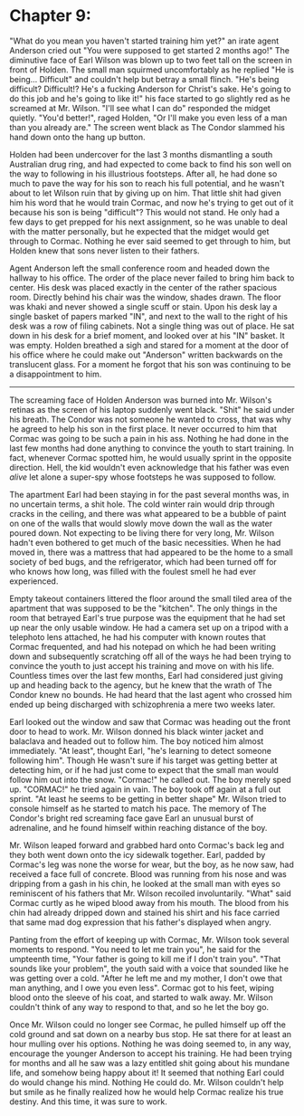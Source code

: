# Chapter 9:

"What do you mean you haven't started training him yet?" an irate agent Anderson cried out "You were supposed to get started 2 months ago!" The diminutive face of Earl Wilson was blown up to two feet tall on the screen in front of Holden. The small man squirmed uncomfortably as he replied "He is being... Difficult" and couldn't help but betray a small flinch. "He's being difficult? Difficult!? He's a fucking Anderson for Christ's sake. He's going to do this job and he's going to like it!" his face started to go slightly red as he screamed at Mr. Wilson. "I'll see what I can do" responded the midget quietly. "You'd better!", raged Holden, "Or I'll make you even less of a man than you already are." The screen went black as The Condor slammed his hand down onto the hang up button.

Holden had been undercover for the last 3 months dismantling a south Australian drug ring, and had expected to come back to find his son well on the way to following in his illustrious footsteps. After all, he had done so much to pave the way for his son to reach his full potential, and he wasn't about to let Wilson ruin that by giving up on him. That little shit had given him his word that he would train Cormac, and now he's trying to get out of it because his son is being "difficult"? This would not stand. He only had a few days to get prepped for his next assignment, so he was unable to deal with the matter personally, but he expected that the midget would get through to Cormac. Nothing he ever said seemed to get through to him, but Holden knew that sons never listen to their fathers.

Agent Anderson left the small conference room and headed down the hallway to his office. The order of the place never failed to bring him back to center. His desk was placed exactly in the center of the rather spacious room. Directly behind his chair was the window, shades drawn. The floor was khaki and never showed a single scuff or stain. Upon his desk lay a single basket of papers marked "IN", and next to the wall to the right of his desk was a row of filing cabinets. Not a single thing was out of place. He sat down in his desk for a brief moment, and looked over at his "IN" basket. It was empty. Holden breathed a sigh and stared for a moment at the door of his office where he could make out "Anderson" written backwards on the translucent glass. For a moment he forgot that his son was continuing to be a disappointment to him.

* * * * *

The screaming face of Holden Anderson was burned into Mr. Wilson's retinas as the screen of his laptop suddenly went black. "Shit" he said under his breath. The Condor was not someone he wanted to cross, that was why he agreed to help his son in the first place. It never occurred to him that Cormac was going to be such a pain in his ass. Nothing he had done in the last few months had done anything to convince the youth to start training. In fact, whenever Cormac spotted him, he would usually sprint in the opposite direction. Hell, the kid wouldn't even acknowledge that his father was even *alive* let alone a super-spy whose footsteps he was supposed to follow.

The apartment Earl had been staying in for the past several months was, in no uncertain terms, a shit hole. The cold winter rain would drip through cracks in the ceiling, and there was what appeared to be a bubble of paint on one of the walls that would slowly move down the wall as the water poured down. Not expecting to be living there for very long, Mr. Wilson hadn't even bothered to get much of the basic necessities. When he had moved in, there was a mattress that had appeared to be the home to a small society of bed bugs, and the refrigerator, which had been turned off for who knows how long, was filled with the foulest smell he had ever experienced.

Empty takeout containers littered the floor around the small tiled area of the apartment that was supposed to be the "kitchen". The only things in the room that betrayed Earl's true purpose was the equipment that he had set up near the only usable window. He had a camera set up on a tripod with a telephoto lens attached, he had his computer with known routes that Cormac frequented, and had his notepad on which he had been writing down and subsequently scratching off all of the ways he had been trying to convince the youth to just accept his training and move on with his life. Countless times over the last few months, Earl had considered just giving up and heading back to the agency, but he knew that the wrath of The Condor knew no bounds. He had heard that the last agent who crossed him ended up being discharged with schizophrenia a mere two weeks later.

Earl looked out the window and saw that Cormac was heading out the front door to head to work. Mr. Wilson donned his black winter jacket and balaclava and headed out to follow him. The boy noticed him almost immediately. "At least", thought Earl, "he's learning to detect someone following him". Though He wasn't sure if his target was getting better at detecting him, or if he had just come to expect that the small man would follow him out into the snow. "Cormac!" he called out. The boy merely sped up. "CORMAC!" he tried again in vain. The boy took off again at a full out sprint. "At least he seems to be getting in better shape" Mr. Wilson tried to console himself as he started to match his pace. The memory of The Condor's bright red screaming face gave Earl an unusual burst of adrenaline, and he found himself within reaching distance of the boy.

Mr. Wilson leaped forward and grabbed hard onto Cormac's back leg and they both went down onto the icy sidewalk together. Earl, padded by Cormac's leg was none the worse for wear, but the boy, as he now saw, had received a face full of concrete. Blood was running from his nose and was dripping from a gash in his chin, he looked at the small man with eyes so reminiscent of his fathers that Mr. Wilson recoiled involuntarily. "What" said Cormac curtly as he wiped blood away from his mouth. The blood from his chin had already dripped down and stained his shirt and his face carried that same mad dog expression that his father's displayed when angry.

Panting from the effort of keeping up with Cormac, Mr. Wilson took several moments to respond. "You need to let me train you", he said for the umpteenth time, "Your father is going to kill me if I don't train you". "That sounds like your problem", the youth said with a voice that sounded like he was getting over a cold. "After he left me and my mother, I don't owe that man anything, and I owe you even less". Cormac got to his feet, wiping blood onto the sleeve of his coat, and started to walk away. Mr. Wilson couldn't think of any way to respond to that, and so he let the boy go.

Once Mr. Wilson could no longer see Cormac, he pulled himself up off the cold ground and sat down on a nearby bus stop. He sat there for at least an hour mulling over his options. Nothing he was doing seemed to, in any way, encourage the younger Anderson to accept his training. He had been trying for months and all he saw was a lazy entitled shit going about his mundane life, and somehow being happy about it! It seemed that nothing Earl could do would change his mind. Nothing He could do. Mr. Wilson couldn't help but smile as he finally realized how he would help Cormac realize his true destiny. And this time, it was sure to work.
